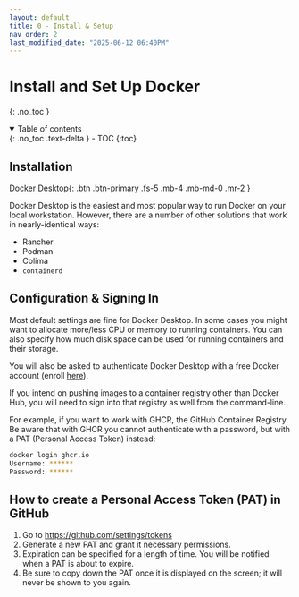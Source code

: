 ```yaml
---
layout: default
title: 0 - Install & Setup
nav_order: 2
last_modified_date: "2025-06-12 06:40PM"
---
```


# Install and Set Up Docker
{: .no_toc }

<details open markdown="block">
  <summary>
    Table of contents
  </summary>
  {: .no_toc .text-delta }
- TOC
{:toc}
</details>

## Installation

[Docker Desktop]([https://www.docker.com/products/docker-desktop/](https://www.docker.com/products/docker-desktop/)){: .btn .btn-primary .fs-5 .mb-4 .mb-md-0 .mr-2 }

Docker Desktop is the easiest and most popular way to run Docker on your local workstation. However, there are a number of other solutions that work in nearly-identical ways:

- Rancher
- Podman
- Colima
- `containerd`

## Configuration & Signing In

Most default settings are fine for Docker Desktop. In some cases you might want to allocate more/less CPU or memory to running containers. You can also specify how much disk space can be used for running containers and their storage.

You will also be asked to authenticate Docker Desktop with a free Docker account (enroll [here](https://app.docker.com/signup/)).

If you intend on pushing images to a container registry other than Docker Hub, you will need to sign into that registry as well from the command-line.

For example, if you want to work with GHCR, the GitHub Container Registry. Be aware that with GHCR you cannot authenticate with a password, but with a PAT (Personal Access Token) instead:

```bash
docker login ghcr.io
Username: ******
Password: ******
```

## How to create a Personal Access Token (PAT) in GitHub

1. Go to https://github.com/settings/tokens
2. Generate a new PAT and grant it necessary permissions.
3. Expiration can be specified for a length of time. You will be notified when a PAT is about to expire.
4. Be sure to copy down the PAT once it is displayed on the screen; it will never be shown to you again.
